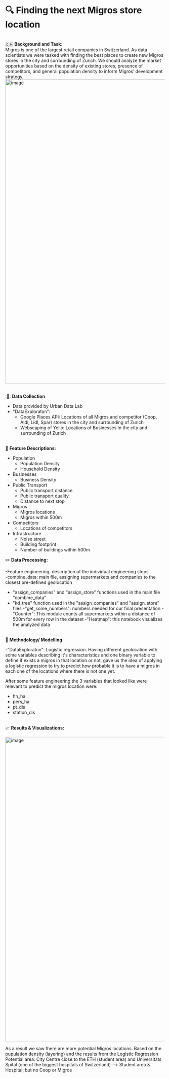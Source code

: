 # :mag: Finding the next Migros store location

<br/> :switzerland: **Background and Task:**
<br/> Migros is one of the largest retail companies in Switzerland.
As data scientists we were tasked with finding the best places to create new Migros stores in the city and surrounding of Zurich. We should analyze the market opportunities based on the density of existing stores, presence of competitors, and general population density to inform Migros’ development strategy.
<img width="960" alt="image" src="https://user-images.githubusercontent.com/89683936/134371145-117e1d09-e608-4113-8d4d-21e62c998ba2.png">

<br/> ::thought_balloon:: **Data Collection** 
- Data provided by Urban Data Lab
- "DataExploraton": 
  - Google Places API: Locations of all Migros and competitor (Coop, Aldi, Lidl, Spar) stores in the city and surrounding of Zurich 
  - Webscaping of Yello: Locations of Businesses in the city and surrounding of Zurich 


<br/> :page_with_curl: **Feature Descriptions:** 
- Population
  - Population Density
  - Household Density
- Businesses
  - Business Density
- Public Transport
  - Public transport distance
  - Public transport quality
  - Distance to next stop
- Migros
  - Migros locations
  - Migros within 500m
- Competitors 
  - Locations of competitors
- Infrastructure
  - Noise street
  - Building footprint
  - Number of buildings within 500m
  

:pencil2: **Data Processing:** 

-Feature engineering, description of the individual engineering steps  
-combine_data: main file, assigning supermarkets and companies to the closest pre-defined geolocation
  - "assign_companies" and "assign_store" functions used in the main file "combine_data"
  - "kd_tree" function used in the "assign_companies" and "assign_store" files
-"get_some_numbers": numbers needed for our final presentation
-"Counter": This module counts all supermarkets within a distance of 500m for every row in the dataset
-"Heatmap": this notebook visualizes the analyzed data

<br/> :abacus: **Methodology/ Modelling** 

-"DataExploraton": Logistic regression. Having different geolocation with some variables describing it's characteristics and one binary variable to define if exists a migros in that location or not, gave us the idea of applying a logistic regression to try to predict how probable it is to have a migros in each one of the locations where there is not one yet.

After some feature engineering the 3 variables that looked like were relevant to predict the migros location were:

- hh_ha
- pers_ha
- pt_dis
- station_dis

<br/> :chart_with_upwards_trend: **Results & Visualizations:** 

<img width="960" alt="image" src="https://user-images.githubusercontent.com/89683936/134368103-30a03458-5e6f-4097-83d8-b0a7b4261a95.png">


As a result we saw there are more potential Migros locations. Based on the pupulation density (layering) and the results from the Logistic Regression 
Potential area: City Centre close to the ETH (student area) and Universitäts Spital (one of the biggest hospitals of Switzerland) --> Student area & Hospital, but no Coop or Migros

